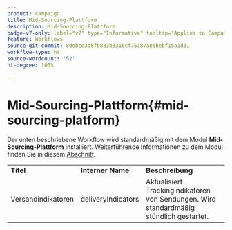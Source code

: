```yaml
---
product: campaign
title: Mid-Sourcing-Plattform
description: Mid-Sourcing-Plattform
badge-v7-only: label="v7" type="Informative" tooltip="Applies to Campaign Classic v7 only"
feature: Workflows
source-git-commit: 8debcd3d8fb883b3316cf75187a86bebf15a1d31
workflow-type: ht
source-wordcount: '52'
ht-degree: 100%

---
```



# Mid-Sourcing-Plattform{#mid-sourcing-platform}



Der unten beschriebene Workflow wird standardmäßig mit dem Modul **Mid-Sourcing-Plattform** installiert. Weiterführende Informationen zu dem Modul finden Sie in diesem [Abschnitt](../../installation/using/mid-sourcing-deployment.md).

<table> 
 <tbody> 
  <tr> 
   <td> <strong>Titel</strong><br /> </td> 
   <td> <strong>Interner Name</strong><br /> </td> 
   <td> <strong>Beschreibung</strong><br /> </td> 
  </tr> 
  <tr> 
   <td> <span class="uicontrol">Versandindikatoren</span> <br /> </td> 
   <td> <span class="uicontrol">deliveryIndicators</span> <br /> </td> 
   <td> Aktualisiert Trackingindikatoren von Sendungen. Wird standardmäßig stündlich gestartet.<br /> </td> 
  </tr> 
 </tbody> 
</table>

